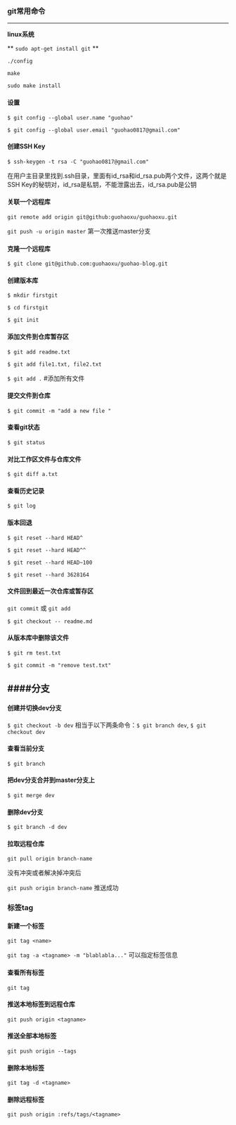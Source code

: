 ### git常用命令
---
**linux系统**

** `sudo apt-get install git` **

`./config`

`make`

`sudo make install`

#### 设置

`$ git config --global user.name "guohao"`

`$ git config --global user.email "guohao0817@gmail.com"`

#### 创建SSH Key

`$ ssh-keygen -t rsa -C "guohao0817@gmail.com"`

在用户主目录里找到.ssh目录，里面有id_rsa和id_rsa.pub两个文件，这两个就是SSH Key的秘钥对，id_rsa是私钥，不能泄露出去，id_rsa.pub是公钥

#### 关联一个远程库

`git remote add origin git@github:guohaoxu/guohaoxu.git`

`git push -u origin master` 第一次推送master分支

#### 克隆一个远程库

`$ git clone git@github.com:guohaoxu/guohao-blog.git`

#### 创建版本库

`$ mkdir firstgit`

`$ cd firstgit`

`$ git init`

#### 添加文件到仓库暂存区

`$ git add readme.txt`

`$ git add file1.txt, file2.txt`

`$ git add .` #添加所有文件

#### 提交文件到仓库

`$ git commit -m "add a new file "`

#### 查看git状态

`$ git status`

#### 对比工作区文件与仓库文件

`$ git diff a.txt`

#### 查看历史记录

`$ git log`

#### 版本回退

`$ git reset --hard HEAD^`

`$ git reset --hard HEAD^^`

`$ git reset --hard HEAD~100`

`$ git reset --hard 3628164`

#### 文件回到最近一次仓库或暂存区

`git commit` 或 `git add`

`$ git checkout -- readme.md`

#### 从版本库中删除该文件

`$ git rm test.txt`

`$ git commit -m "remove test.txt"`

####分支
---

#### 创建并切换dev分支

`$ git checkout -b dev` 相当于以下两条命令：`$ git branch dev`, `$ git checkout dev`

#### 查看当前分支

`$ git branch`

#### 把dev分支合并到master分支上

`$ git merge dev`

#### 删除dev分支

`$ git branch -d dev`

#### 拉取远程仓库

`git pull origin branch-name`

没有冲突或者解决掉冲突后

`git push origin branch-name` 推送成功

### 标签tag

#### 新建一个标签

`git tag <name>`

`git tag -a <tagname> -m "blablabla..."` 可以指定标签信息

#### 查看所有标签

`git tag`

#### 推送本地标签到远程仓库

`git push origin <tagname>`

#### 推送全部本地标签

`git push origin --tags`

#### 删除本地标签

`git tag -d <tagname>`

#### 删除远程标签

`git push origin :refs/tags/<tagname>`
